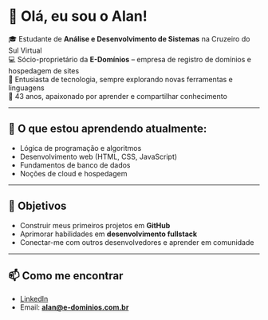 # 👋 Olá, eu sou o Alan!

🎓 Estudante de **Análise e Desenvolvimento de Sistemas** na Cruzeiro do Sul Virtual  
💻 Sócio-proprietário da **E-Domínios** – empresa de registro de domínios e hospedagem de sites  
🚀 Entusiasta de tecnologia, sempre explorando novas ferramentas e linguagens  
📍 43 anos, apaixonado por aprender e compartilhar conhecimento  

---

## 🌱 O que estou aprendendo atualmente:
- Lógica de programação e algoritmos  
- Desenvolvimento web (HTML, CSS, JavaScript)  
- Fundamentos de banco de dados  
- Noções de cloud e hospedagem  

---

## 🎯 Objetivos
- Construir meus primeiros projetos em **GitHub**  
- Aprimorar habilidades em **desenvolvimento fullstack**  
- Conectar-me com outros desenvolvedores e aprender em comunidade  

---

## 📫 Como me encontrar
- [LinkedIn](https://www.linkedin.com/in/alanpicoralmanoli)  
- Email: **alan@e-dominios.com.br**  
